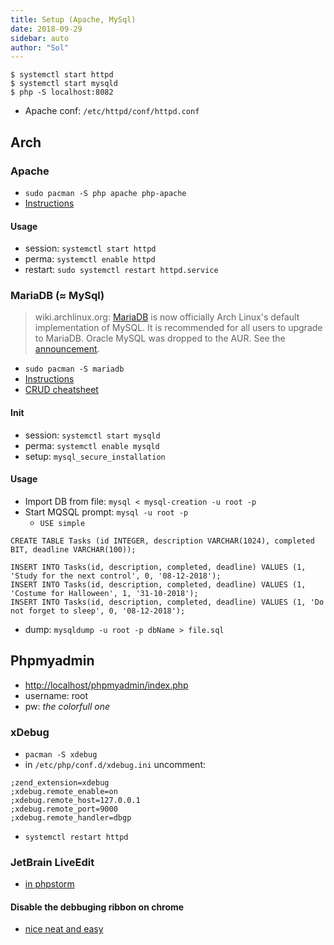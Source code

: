 ```yaml
---
title: Setup (Apache, MySql)
date: 2018-09-29
sidebar: auto
author: "Sol"
---
```


```
$ systemctl start httpd
$ systemctl start mysqld
$ php -S localhost:8082
```

* Apache conf: `/etc/httpd/conf/httpd.conf`

## Arch

### Apache
* `sudo pacman -S php apache php-apache`
* [Instructions](https://wiki.archlinux.org/index.php/Apache_HTTP_Server)

#### Usage
* session: `systemctl start httpd`
* perma: `systemctl enable httpd`
* restart: `sudo systemctl restart httpd.service`


### MariaDB ($\approx$ MySql)
>wiki.archlinux.org: [MariaDB](https://mariadb.com/) is now officially Arch Linux's default implementation of MySQL. It is recommended for all users to upgrade to MariaDB. Oracle MySQL was dropped to the AUR. See the [announcement](https://www.archlinux.org/news/mariadb-replaces-mysql-in-repositories/). 

* `sudo pacman -S mariadb`
* [Instructions](https://wiki.archlinux.org/index.php/MySQL)
* [CRUD cheatsheet](https://gist.github.com/hofmannsven/9164408)

#### Init
* session: `systemctl start mysqld`
* perma: `systemctl enable mysqld`
* setup: `mysql_secure_installation`

#### Usage
* Import DB from file: `mysql < mysql-creation -u root -p`
* Start MQSQL prompt: `mysql -u root -p`
    * `USE simple`

```
CREATE TABLE Tasks (id INTEGER, description VARCHAR(1024), completed BIT, deadline VARCHAR(100));

INSERT INTO Tasks(id, description, completed, deadline) VALUES (1, 'Study for the next control', 0, '08-12-2018');
INSERT INTO Tasks(id, description, completed, deadline) VALUES (1, 'Costume for Halloween', 1, '31-10-2018');
INSERT INTO Tasks(id, description, completed, deadline) VALUES (1, 'Do not forget to sleep', 0, '08-12-2018');
```

* dump: `mysqldump -u root -p dbName > file.sql`

## Phpmyadmin
* [http://localhost/phpmyadmin/index.php](http://localhost/phpmyadmin/index.php)
* username: root
* pw: _the colorfull one_

### xDebug
* `pacman -S xdebug`
* in `/etc/php/conf.d/xdebug.ini` uncomment:

```
;zend_extension=xdebug
;xdebug.remote_enable=on
;xdebug.remote_host=127.0.0.1
;xdebug.remote_port=9000
;xdebug.remote_handler=dbgp
```

* `systemctl restart httpd`

### JetBrain LiveEdit

* [in phpstorm](https://confluence.jetbrains.com/display/PhpStorm/Live+Edit+in+PhpStorm)

#### Disable the debbuging ribbon on chrome

* [nice neat and easy](https://www.gamefromscratch.com/post/2014/07/13/Permanently-turning-off-the-Chrome-debugging-message.aspx)